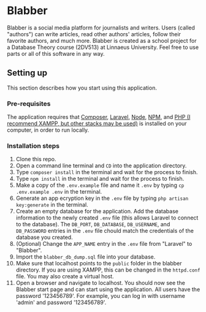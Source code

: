 # Blabber

Blabber is a social media platform for journalists and writers. Users (called "authors") can write articles, read other authors' articles, follow their favorite authors, and much more. Blabber is created as a school project for a Database Theory course (2DV513) at Linnaeus University. Feel free to use parts or all of this software in any way.

## Setting up

This section describes how you start using this application.

### Pre-requisites

The application requires that [Composer](https://getcomposer.org/), [Laravel](https://laravel.com/), [Node](https://nodejs.org/en/), [NPM](https://www.npmjs.com/), and [PHP (I recommend XAMPP, but other stacks may be used)](https://www.apachefriends.org/index.html) is installed on your computer, in order to run locally.

### Installation steps

1. Clone this repo.
2. Open a command line terminal and `CD` into the application directory.
3. Type `composer install` in the terminal and wait for the process to finish.
4. Type `npm install` in the terminal and wait for the process to finish.
5. Make a copy of the `.env.example` file and name it `.env` by typing `cp .env.example .env` in the terminal.
6. Generate an app ecryption key in the `.env` file by typing `php artisan key:generate` in the terminal.
7. Create an empty database for the application. Add the database information to the newly created `.env` file (this allows Laravel to connect to the database). The `DB_PORT`, `DB_DATABASE`, `DB_USERNAME`, and `DB_PASSWORD` entries in the `.env` file chould match the credentials of the database you created.
8. (Optional) Change the `APP_NAME` entry in the `.env` file from "Laravel" to "Blabber".
9. Import the `blabber_db_dump.sql` file into your database.
10. Make sure that localhost points to the `public` folder in the blabber directory. If you are using XAMPP, this can be changed in the `httpd.conf` file. You may also create a virtual host.
11. Open a browser and navigate to localhost. You should now see the Blabber start page and can start using the application. All users have the password '123456789'. For example, you can log in with username 'admin' and password '123456789'.